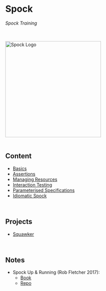 # Spock
*Spock Training*

<br>
<br>

<img src="./res/spock-logo.png" alt="Spock Logo" width=300>

<br>
<br>

## Content
* [Basics](./content/02-basics)
* [Assertions](./content/03-assertions)
* [Managing Resources](./content/04-managing-resources)
* [Interaction Testing](./content/05-interaction-testing)
* [Parameterised Specifications](./content/06-parameterised-specs)
* [Idiomatic Spock](./content/07-idiomatic-spock)

<br>

## Projects
* [Squawker](./projects/squawker)

<br>

## Notes
* Spock Up & Running (Rob Fletcher 2017):
    * [Book](https://www.oreilly.com/library/view/spock-up-and/9781491923283/)
    * [Repo](https://github.com/robfletcher/spock-up-and-running)